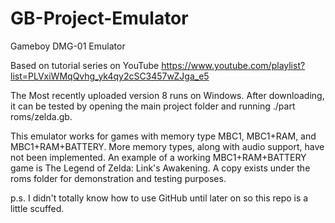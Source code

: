 # GB-Project-Emulator

Gameboy DMG-01 Emulator

Based on tutorial series on YouTube https://www.youtube.com/playlist?list=PLVxiWMqQvhg_yk4qy2cSC3457wZJga_e5

The Most recently uploaded version 8 runs on Windows. After downloading, it can be tested by opening the main project folder and running ./part roms/zelda.gb.

This emulator works for games with memory type MBC1, MBC1+RAM, and MBC1+RAM+BATTERY. More memory types, along with audio support, have not been implemented. An example of a working MBC1+RAM+BATTERY game is The Legend of Zelda: Link's Awakening. A copy exists under the roms folder for demonstration and testing purposes.

p.s. I didn't totally know how to use GitHub until later on so this repo is a little scuffed.
